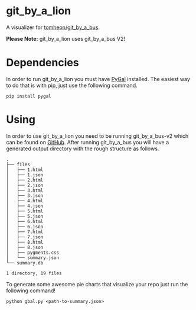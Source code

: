 git_by_a_lion
=============

A visualizer for [tomheon/git_by_a_bus](https://github.com/tomheon/git_by_a_bus).

**Please Note:** git_by_a_lion uses git_by_a_bus V2!

# Dependencies

In order to run git_by_a_lion you must have [PyGal](http://pygal.org) installed.
The easiest way to do that is with pip, just use the following command.

```
pip install pygal
```


# Using

In order to use git_by_a_lion you need to be running git_by_a_bus-v2 which can
be found on [GitHub](https://github.com/tomheon/git_by_a_bus/tree/v2). After
running git_by_a_bus you will have a generated output directory with the rough
structure as follows.

```
.
├── files
│   ├── 1.html
│   ├── 1.json
│   ├── 2.html
│   ├── 2.json
│   ├── 3.html
│   ├── 3.json
│   ├── 4.html
│   ├── 4.json
│   ├── 5.html
│   ├── 5.json
│   ├── 6.html
│   ├── 6.json
│   ├── 7.html
│   ├── 7.json
│   ├── 8.html
│   ├── 8.json
│   ├── pygments.css
│   └── summary.json
└── summary.db

1 directory, 19 files
```

To generate some awesome pie charts that visualize your repo just run the
following command!

```
python gbal.py <path-to-summary.json>
```
